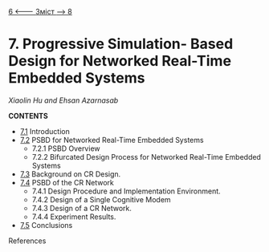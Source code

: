 [6 <--- ](6.md) [   Зміст   ](README.md) [--> 8](8.md)

# 7. Progressive Simulation- Based Design for Networked Real-Time Embedded Systems

*Xiaolin* *Hu* *and* *Ehsan* *Azarnasab*

**CONTENTS**

- [7.1](7_1.md)    Introduction 
- [7.2](7_2.md)    PSBD for Networked Real-Time Embedded Systems 
  - 7.2.1    PSBD Overview 
  - 7.2.2    Bifurcated Design Process for Networked Real-Time Embedded Systems 
- [7.3](7_3.md)    Background on CR Design. 
- [7.4](7_4.md)    PSBD of the CR Network 
  - 7.4.1    Design Procedure and Implementation Environment. 
  - 7.4.2    Design of a Single Cognitive Modem 
  - 7.4.3    Design of a CR Network. 
  - 7.4.4    Experiment Results. 
- [7.5](7_5.md)    Conclusions 

References 